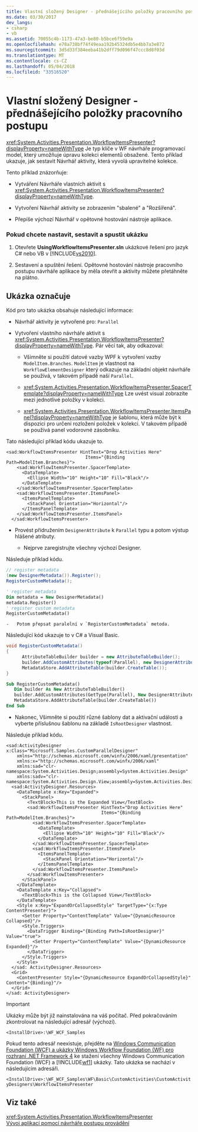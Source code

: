 ```yaml
---
title: Vlastní složený Designer - přednášejícího položky pracovního postupu
ms.date: 03/30/2017
dev_langs:
- csharp
- vb
ms.assetid: 70055c4b-1173-47a3-be80-b5bce6f59e9a
ms.openlocfilehash: e78a738bf74f49eaa192b45324db5e4bb7a3e872
ms.sourcegitcommit: 3d5d33f384eeba41b2dff79d096f47ccc8d8f03d
ms.translationtype: MT
ms.contentlocale: cs-CZ
ms.lasthandoff: 05/04/2018
ms.locfileid: "33516520"
---
```

# <a name="custom-composite-designers---workflow-items-presenter"></a>Vlastní složený Designer - přednášejícího položky pracovního postupu
<xref:System.Activities.Presentation.WorkflowItemsPresenter?displayProperty=nameWithType> Je typ klíče v WF návrháře programovací model, který umožňuje úpravu kolekci elementů obsažené. Tento příklad ukazuje, jak sestavit Návrhář aktivity, která vyvolá upravitelné kolekce.  
  
 Tento příklad znázorňuje:  
  
-   Vytváření Návrháře vlastních aktivit s <xref:System.Activities.Presentation.WorkflowItemsPresenter?displayProperty=nameWithType>.  
  
-   Vytvoření Návrhář aktivity se zobrazením "sbalené" a "Rozšířená".  
  
-   Přepíše výchozí Návrhář v opětovné hostování nástroje aplikace.  
  
### <a name="to-set-up-build-and-run-the-sample"></a>Pokud chcete nastavit, sestavit a spustit ukázku  
  
1.  Otevřete **UsingWorkflowItemsPresenter.sln** ukázkové řešení pro jazyk C# nebo VB v [!INCLUDE[vs2010](../../../../includes/vs2010-md.md)].  
  
2.  Sestavení a spuštění řešení. Opětovné hostování nástroje pracovního postupu návrháře aplikace by měla otevřít a aktivity můžete přetáhněte na plátno.  
  
## <a name="sample-highlights"></a>Ukázka označuje  
 Kód pro tato ukázka obsahuje následující informace:  
  
-   Návrhář aktivity je vytvořené pro:  `Parallel`  
  
-   Vytvoření vlastního návrháře aktivit s <xref:System.Activities.Presentation.WorkflowItemsPresenter?displayProperty=nameWithType>. Pár věcí tak, aby odkazoval:  
  
    -   Všimněte si použití datové vazby WPF k vytvoření vazby `ModelItem.Branches`. `ModelItem` je vlastnost na `WorkflowElementDesigner` který odkazuje na základní objekt návrháře se používá, v takovém případě naší `Parallel`.  
  
    -   <xref:System.Activities.Presentation.WorkflowItemsPresenter.SpacerTemplate?displayProperty=nameWithType> Lze uvést visual zobrazíte mezi jednotlivé položky v kolekci.  
  
    -   <xref:System.Activities.Presentation.WorkflowItemsPresenter.ItemsPanel?displayProperty=nameWithType> je šablonu, která může být k dispozici pro určení rozložení položek v kolekci. V takovém případě se používá panel vodorovné zásobníku.  
  
 Tato následující příklad kódu ukazuje to.  
  
```xaml  
<sad:WorkflowItemsPresenter HintText="Drop Activities Here"  
                              Items="{Binding Path=ModelItem.Branches}">  
    <sad:WorkflowItemsPresenter.SpacerTemplate>  
      <DataTemplate>  
        <Ellipse Width="10" Height="10" Fill="Black"/>  
      </DataTemplate>  
    </sad:WorkflowItemsPresenter.SpacerTemplate>  
    <sad:WorkflowItemsPresenter.ItemsPanel>  
      <ItemsPanelTemplate>  
        <StackPanel Orientation="Horizontal"/>  
      </ItemsPanelTemplate>  
    </sad:WorkflowItemsPresenter.ItemsPanel>  
  </sad:WorkflowItemsPresenter>  
```  
  
-   Provést přidružením `DesignerAttribute` k `Parallel` typu a potom výstup hlášené atributy.  
  
    -   Nejprve zaregistrujte všechny výchozí Designer.  
  
 Následuje příklad kódu.  
  
```csharp  
// register metadata  
(new DesignerMetadata()).Register();  
RegisterCustomMetadata();  
```  
  
```vb  
' register metadata  
Dim metadata = New DesignerMetadata()  
metadata.Register()  
' register custom metadata  
RegisterCustomMetadata()  
```  
  
    -   Potom přepsat paralelní v `RegisterCustomMetadata` metoda.  
  
 Následující kód ukazuje to v C# a Visual Basic.  
 
```csharp  
void RegisterCustomMetadata()  
{  
      AttributeTableBuilder builder = new AttributeTableBuilder();  
      builder.AddCustomAttributes(typeof(Parallel), new DesignerAttribute(typeof(CustomParallelDesigner)));  
      MetadataStore.AddAttributeTable(builder.CreateTable());  
}  
```  
  
```vb  
Sub RegisterCustomMetadata()  
   Dim builder As New AttributeTableBuilder()  
   builder.AddCustomAttributes(GetType(Parallel), New DesignerAttribute(GetType(CustomParallelDesigner)))  
   MetadataStore.AddAttributeTable(builder.CreateTable())  
End Sub  
```  
  
-   Nakonec, Všimněte si použití různé šablony dat a aktivační události a vyberte příslušnou šablonu na základě `IsRootDesigner` vlastnost.  
  
 Následuje příklad kódu.  
  
```xaml  
<sad:ActivityDesigner x:Class="Microsoft.Samples.CustomParallelDesigner"  
    xmlns="http://schemas.microsoft.com/winfx/2006/xaml/presentation"  
    xmlns:x="http://schemas.microsoft.com/winfx/2006/xaml"  
    xmlns:sad="clr-namespace:System.Activities.Design;assembly=System.Activities.Design"  
    xmlns:sadv="clr-namespace:System.Activities.Design.View;assembly=System.Activities.Design">  
  <sad:ActivityDesigner.Resources>  
    <DataTemplate x:Key="Expanded">  
      <StackPanel>  
        <TextBlock>This is the Expanded View</TextBlock>  
        <sad:WorkflowItemsPresenter HintText="Drop Activities Here"  
                                    Items="{Binding Path=ModelItem.Branches}">  
          <sad:WorkflowItemsPresenter.SpacerTemplate>  
            <DataTemplate>  
              <Ellipse Width="10" Height="10" Fill="Black"/>  
            </DataTemplate>  
          </sad:WorkflowItemsPresenter.SpacerTemplate>  
          <sad:WorkflowItemsPresenter.ItemsPanel>  
            <ItemsPanelTemplate>  
              <StackPanel Orientation="Horizontal"/>  
            </ItemsPanelTemplate>  
          </sad:WorkflowItemsPresenter.ItemsPanel>  
        </sad:WorkflowItemsPresenter>  
      </StackPanel>  
    </DataTemplate>  
    <DataTemplate x:Key="Collapsed">  
      <TextBlock>This is the Collapsed View</TextBlock>  
    </DataTemplate>  
    <Style x:Key="ExpandOrCollapsedStyle" TargetType="{x:Type ContentPresenter}">  
      <Setter Property="ContentTemplate" Value="{DynamicResource Collapsed}"/>  
      <Style.Triggers>  
        <DataTrigger Binding="{Binding Path=IsRootDesigner}" Value="true">  
          <Setter Property="ContentTemplate" Value="{DynamicResource Expanded}"/>  
        </DataTrigger>  
      </Style.Triggers>  
    </Style>  
  </sad: ActivityDesigner.Resources>  
  <Grid>  
    <ContentPresenter Style="{DynamicResource ExpandOrCollapsedStyle}" Content="{Binding}"/>  
  </Grid>  
</sad: ActivityDesigner>  
```  
  
> [!IMPORTANT]
>  Ukázky může být již nainstalována na váš počítač. Před pokračováním zkontrolovat na následující adresář (výchozí).  
>   
>  `<InstallDrive>:\WF_WCF_Samples`  
>   
>  Pokud tento adresář neexistuje, přejděte na [Windows Communication Foundation (WCF) a ukázky Windows Workflow Foundation (WF) pro rozhraní .NET Framework 4](http://go.microsoft.com/fwlink/?LinkId=150780) ke stažení všechny Windows Communication Foundation (WCF) a [!INCLUDE[wf1](../../../../includes/wf1-md.md)] ukázky. Tato ukázka se nachází v následujícím adresáři.  
>   
>  `<InstallDrive>:\WF_WCF_Samples\WF\Basic\CustomActivities\CustomActivityDesigners\WorkflowItemsPresenter`  
  
## <a name="see-also"></a>Viz také  
 <xref:System.Activities.Presentation.WorkflowItemsPresenter>  
 [Vývoj aplikací pomocí návrháře postupu provádění](/visualstudio/workflow-designer/developing-applications-with-the-workflow-designer)
